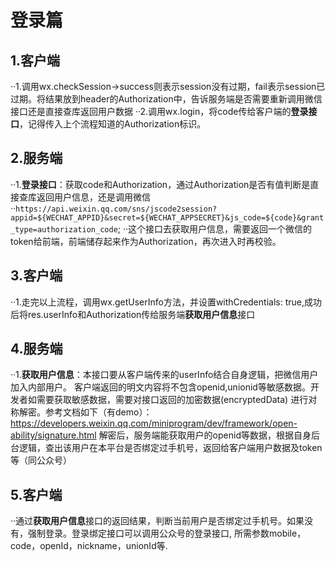 # 登录篇
## 1.客户端
··1.调用wx.checkSession->success则表示session没有过期，fail表示session已过期。将结果放到header的Authorization中，告诉服务端是否需要重新调用微信接口还是直接查库返回用户数据
··2.调用wx.login，将code传给客户端的**登录接口**，记得传入上个流程知道的Authorization标识。
## 2.服务端
··1.**登录接口**：获取code和Authorization，通过Authorization是否有值判断是直接查库返回用户信息，还是调用微信
··`https://api.weixin.qq.com/sns/jscode2session?appid=${WECHAT_APPID}&secret=${WECHAT_APPSECRET}&js_code=${code}&grant_type=authorization_code`;
··这个接口去获取用户信息，需要返回一个微信的token给前端，前端储存起来作为Authorization，再次进入时再校验。
## 3.客户端
··1.走完以上流程，调用wx.getUserInfo方法，并设置withCredentials: true,成功后将res.userInfo和Authorization传给服务端**获取用户信息**接口
## 4.服务端
··1.**获取用户信息**：本接口要从客户端传来的userInfo结合自身逻辑，把微信用户加入内部用户。
客户端返回的明文内容将不包含openid,unionid等敏感数据。开发者如需要获取敏感数据，需要对接口返回的加密数据(encryptedData) 进行对称解密。参考文档如下（有demo）：
https://developers.weixin.qq.com/miniprogram/dev/framework/open-ability/signature.html
解密后，服务端能获取用户的openid等数据，根据自身后台逻辑，查出该用户在本平台是否绑定过手机号，返回给客户端用户数据及token等（同公众号）
## 5.客户端
··通过**获取用户信息**接口的返回结果，判断当前用户是否绑定过手机号。如果没有，强制登录。登录绑定接口可以调用公众号的登录接口,
所需参数mobile，code，openId，nickname，unionId等.
